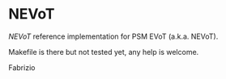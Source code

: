 NEVoT
=====
_NEVoT_ reference implementation for PSM EVoT (a.k.a. NEVoT).

Makefile is there but not tested yet,
any help is welcome.

  Fabrizio

